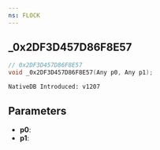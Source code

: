 ```yaml
---
ns: FLOCK
---
```

## _0x2DF3D457D86F8E57

```c
// 0x2DF3D457D86F8E57
void _0x2DF3D457D86F8E57(Any p0, Any p1);
```

```
NativeDB Introduced: v1207
```

## Parameters
* **p0**:
* **p1**:
